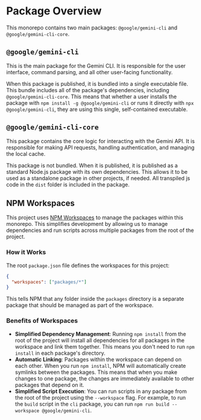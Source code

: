 # Package Overview

This monorepo contains two main packages: `@google/gemini-cli` and
`@google/gemini-cli-core`.

## `@google/gemini-cli`

This is the main package for the Gemini CLI. It is responsible for the user
interface, command parsing, and all other user-facing functionality.

When this package is published, it is bundled into a single executable file.
This bundle includes all of the package's dependencies, including
`@google/gemini-cli-core`. This means that whether a user installs the package
with `npm install -g @google/gemini-cli` or runs it directly with
`npx @google/gemini-cli`, they are using this single, self-contained executable.

## `@google/gemini-cli-core`

This package contains the core logic for interacting with the Gemini API. It is
responsible for making API requests, handling authentication, and managing the
local cache.

This package is not bundled. When it is published, it is published as a standard
Node.js package with its own dependencies. This allows it to be used as a
standalone package in other projects, if needed. All transpiled js code in the
`dist` folder is included in the package.

## NPM Workspaces

This project uses
[NPM Workspaces](https://docs.npmjs.com/cli/v10/using-npm/workspaces) to manage
the packages within this monorepo. This simplifies development by allowing us to
manage dependencies and run scripts across multiple packages from the root of
the project.

### How it Works

The root `package.json` file defines the workspaces for this project:

```json
{
  "workspaces": ["packages/*"]
}
```

This tells NPM that any folder inside the `packages` directory is a separate
package that should be managed as part of the workspace.

### Benefits of Workspaces

- **Simplified Dependency Management**: Running `npm install` from the root of
  the project will install all dependencies for all packages in the workspace
  and link them together. This means you don't need to run `npm install` in each
  package's directory.
- **Automatic Linking**: Packages within the workspace can depend on each other.
  When you run `npm install`, NPM will automatically create symlinks between the
  packages. This means that when you make changes to one package, the changes
  are immediately available to other packages that depend on it.
- **Simplified Script Execution**: You can run scripts in any package from the
  root of the project using the `--workspace` flag. For example, to run the
  `build` script in the `cli` package, you can run
  `npm run build --workspace @google/gemini-cli`.

